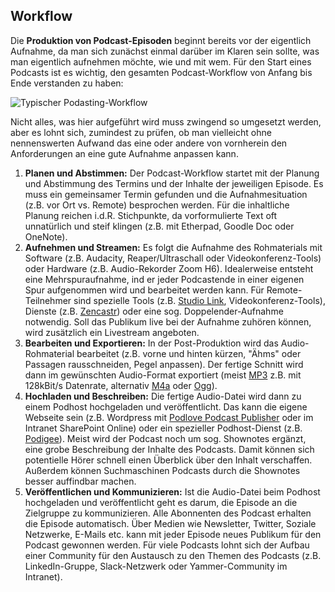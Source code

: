 ## Workflow

Die **Produktion von Podcast-Episoden** beginnt bereits vor der eigentlich Aufnahme, da man sich zunächst einmal darüber im Klaren sein sollte, was man eigentlich aufnehmen möchte, wie und mit wem. Für den Start eines Podcasts ist es wichtig, den gesamten Podcast-Workflow von Anfang bis Ende verstanden zu haben:

![Typischer Podasting-Workflow](images/lernOS-Podcasting-Workflow.png)

Nicht alles, was hier aufgeführt wird muss zwingend so umgesetzt werden, aber es lohnt sich, zumindest zu prüfen, ob man vielleicht ohne nennenswerten Aufwand das eine oder andere von vornherein den Anforderungen an eine gute Aufnahme anpassen kann.

1. **Planen und Abstimmen:** Der Podcast-Workflow startet mit der Planung und Abstimmung des Termins und der Inhalte der jeweiligen Episode. Es muss ein gemeinsamer Termin gefunden und die Aufnahmesituation (z.B. vor Ort vs. Remote) besprochen werden. Für die inhaltliche Planung reichen i.d.R. Stichpunkte, da vorformulierte Text oft unnatürlich und steif klingen (z.B. mit Etherpad, Goodle Doc oder OneNote).
2. **Aufnehmen und Streamen:** Es folgt die Aufnahme des Rohmaterials mit Software (z.B. Audacity, Reaper/Ultraschall oder Videokonferenz-Tools) oder Hardware (z.B. Audio-Rekorder Zoom H6). Idealerweise entsteht eine Mehrspuraufnahme, ind er jeder Podcastende in einer eigenen Spur aufgenommen wird und bearbeitet werden kann. Für Remote-Teilnehmer sind spezielle Tools (z.B. [Studio Link](https://studio-link.de), Videokonferenz-Tools), Dienste (z.B. [Zencastr](https://zencastr.com)) oder eine sog. Doppelender-Aufnahme notwendig. Soll das Publikum live bei der Aufnahme zuhören können, wird zusätzlich ein Livestream angeboten.
3. **Bearbeiten und Exportieren:** In der Post-Produktion wird das Audio-Rohmaterial bearbeitet (z.B. vorne und hinten kürzen, "Ähms" oder Passagen rausschneiden, Pegel anpassen). Der fertige Schnitt wird dann im gewünschten Audio-Format exportiert (meist [MP3](https://de.wikipedia.org/wiki/MP3) z.B. mit 128kBit/s Datenrate, alternativ [M4a](https://de.wikipedia.org/wiki/MP4) oder [Ogg](https://de.wikipedia.org/wiki/Ogg)).
4. **Hochladen und Beschreiben:** Die fertige Audio-Datei wird dann zu einem Podhost hochgeladen und veröffentlicht. Das kann die eigene Webseite sein (z.B. Wordpress mit [Podlove Podcast Publisher](https://podlove.org/podlove-podcast-publisher) oder im Intranet SharePoint Online) oder ein spezieller Podhost-Dienst (z.B. [Podigee](https://www.podigee.com)). Meist wird der Podcast noch um sog. Shownotes ergänzt, eine grobe Beschreibung der Inhalte des Podcasts. Damit können sich potentielle Hörer schnell einen Überblick über den Inhalt verschaffen. Außerdem können Suchmaschinen Podcasts durch die Shownotes besser auffindbar machen.
5. **Veröffentlichen und Kommunizieren:** Ist die Audio-Datei beim Podhost hochgeladen und veröffentlicht geht es darum, die Episode an die Zielgruppe zu kommunizieren. Alle Abonnenten des Podcast erhalten die Episode automatisch. Über Medien wie Newsletter, Twitter, Soziale Netzwerke, E-Mails etc. kann mit jeder Episode neues Publikum für den Podcast gewonnen werden. Für viele Podcasts lohnt sich der Aufbau einer Community für den Austausch zu den Themen des Podcasts (z.B. LinkedIn-Gruppe, Slack-Netzwerk oder Yammer-Community im Intranet).
